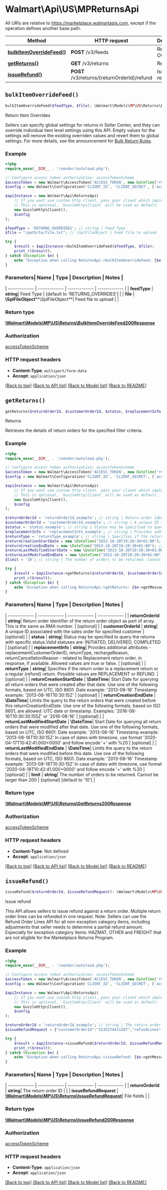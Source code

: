 # Walmart\Api\US\MPReturnsApi  
All URIs are relative to https://marketplace.walmartapis.com, except if the operation defines another base path.

| Method | HTTP request | Description |
| ------------- | ------------- | ------------- |
| [**bulkItemOverrideFeed()**](ReturnsApi.md#bulkItemOverrideFeed) | **POST** /v3/feeds | Return Item Overrides |
| [**getReturns()**](ReturnsApi.md#getReturns) | **GET** /v3/returns | Returns |
| [**issueRefund()**](ReturnsApi.md#issueRefund) | **POST** /v3/returns/{returnOrderId}/refund | Issue refund |


## `bulkItemOverrideFeed()`

```php
bulkItemOverrideFeed($feedType, $file): \Walmart\Models\MP\US\Returns\BulkItemOverrideFeed200Response
```
Return Item Overrides

Sellers can specify global settings for returns in Seller Center, and they can override individual item level settings using this API.  Empty values for the settings will remove the existing overriden values and revert them to global settings.  For more details, see the announcement for [Bulk Return Rules](https://sellerhelp.walmart.com/s/guide?article=000008197).

### Example

```php
<?php
require_once(__DIR__ . '/vendor/autoload.php');

// Configure access token authorization: accessTokenScheme
$accessToken = new Walmart\AccessToken('ACCESS_TOKEN', new DateTime('+900 seconds'));
$config = new Walmart\Configuration('CLIENT_ID', 'CLIENT_SECRET', ['accessToken' => $accessToken]);

$apiInstance = new Walmart\Api\ReturnsApi(  
    // If you want use custom http client, pass your client which implements `GuzzleHttp\ClientInterface`.
    // This is optional, `GuzzleHttp\Client` will be used as default.
    new GuzzleHttp\Client(),
    $config
);

$feedType = 'RETURNS_OVERRIDES'; // string | Feed Type
$file = "/path/to/file.txt"; // \SplFileObject | Feed file to upload

try {
    $result = $apiInstance->bulkItemOverrideFeed($feedType, $file);
    print_r($result);
} catch (Exception $e) {
    echo "Exception when calling ReturnsApi->bulkItemOverrideFeed: {$e->getMessage()}\n";
}
```

### Parameters| Name | Type | Description  | Notes |
| ------------- | ------------- | ------------- | ------------- |
| **feedType** | **string**| Feed Type | [default to 'RETURNS_OVERRIDES'] |
| **file** | **\SplFileObject****\SplFileObject**| Feed file to upload | |


### Return type

[**\Walmart\Models\MP\US\Returns\BulkItemOverrideFeed200Response**](../Model/BulkItemOverrideFeed200Response.md)

### Authorization

[accessTokenScheme](../../README.md#accessTokenScheme)

### HTTP request headers

- **Content-Type**: `multipart/form-data`
- **Accept**: `application/json`

[[Back to top]](#) [[Back to API list]](../../README.md#endpoints)
[[Back to Model list]](../../README.md#models)
[[Back to README]](../../README.md)

## `getReturns()`

```php
getReturns($returnOrderId, $customerOrderId, $status, $replacementInfo, $returnType, $returnCreationStartDate, $returnCreationEndDate, $returnLastModifiedStartDate, $returnLastModifiedEndDate, $limit): \Walmart\Models\MP\US\Returns\GetReturns200Response
```
Returns

Retrieves the details of return orders for the specified filter criteria.

### Example

```php
<?php
require_once(__DIR__ . '/vendor/autoload.php');

// Configure access token authorization: accessTokenScheme
$accessToken = new Walmart\AccessToken('ACCESS_TOKEN', new DateTime('+900 seconds'));
$config = new Walmart\Configuration('CLIENT_ID', 'CLIENT_SECRET', ['accessToken' => $accessToken]);

$apiInstance = new Walmart\Api\ReturnsApi(  
    // If you want use custom http client, pass your client which implements `GuzzleHttp\ClientInterface`.
    // This is optional, `GuzzleHttp\Client` will be used as default.
    new GuzzleHttp\Client(),
    $config
);

$returnOrderId = 'returnOrderId_example'; // string | Return order identifier of the return order object as part of array. This is the same as RMA number.
$customerOrderId = 'customerOrderId_example'; // string | A unique ID associated with the sales order for specified customer
$status = 'status_example'; // string | Status may be specified to query the returns with specific status.Valid statuses are: INITIATED, DELIVERED, COMPLETED
$replacementInfo = 'replacementInfo_example'; // string | Provides additional attributes - replacementCustomerOrderID, returnType, rechargeReason, returnCancellationReason - related to Replacement return order, in response, if available. Allowed values are true or false.
$returnType = 'returnType_example'; // string | Specifies if the return order is a replacement return or a regular (refund) return. Possible values are REPLACEMENT or REFUND.
$returnCreationStartDate = new \DateTime("2013-10-20T19:20:30+01:00"); // \DateTime | Start Date for querying all return orders that were created after that date. Use one of the following formats, based on UTC, ISO 8601. Date example: '2013-08-16' Timestamp example: '2013-08-16T10:30:15Z'
$returnCreationEndDate = new \DateTime("2013-10-20T19:20:30+01:00"); // \DateTime | Limits the query to the return orders that were created before this returnCreationEndDate. Use one of the following formats, based on ISO 8601, are allowed: UTC date or timestamp. Examples: '2016-08-16T10:30:30.155Z' or '2016-08-16'
$returnLastModifiedStartDate = new \DateTime("2013-10-20T19:20:30+01:00"); // \DateTime | Start Date for querying all return orders that were modified after that date. Use one of the following formats, based on UTC, ISO 8601. Date example: '2013-08-16' Timestamp example: '2013-08-16T10:30:15Z'.In case of dates with timezone, use format '2020-04-17T10:42:41.000+0000' and follow encode '+' with %20
$returnLastModifiedEndDate = new \DateTime("2013-10-20T19:20:30+01:00"); // \DateTime | Limits the query to the return orders that were modified before this date. Use one of the following formats, based on UTC, ISO 8601. Date example: '2013-08-16' Timestamp example: '2013-08-18T10:30:15Z'.In case of dates with timezone, use format '2020-04-18T10:42:41.000+0000' and follow encode '+' with %20
$limit = '10'; // string | The number of orders to be returned. Cannot be larger than 200

try {
    $result = $apiInstance->getReturns($returnOrderId, $customerOrderId, $status, $replacementInfo, $returnType, $returnCreationStartDate, $returnCreationEndDate, $returnLastModifiedStartDate, $returnLastModifiedEndDate, $limit);
    print_r($result);
} catch (Exception $e) {
    echo "Exception when calling ReturnsApi->getReturns: {$e->getMessage()}\n";
}
```

### Parameters| Name | Type | Description  | Notes |
| ------------- | ------------- | ------------- | ------------- |
| **returnOrderId** | **string**| Return order identifier of the return order object as part of array. This is the same as RMA number. | [optional] |
| **customerOrderId** | **string**| A unique ID associated with the sales order for specified customer | [optional] |
| **status** | **string**| Status may be specified to query the returns with specific status.Valid statuses are: INITIATED, DELIVERED, COMPLETED | [optional] |
| **replacementInfo** | **string**| Provides additional attributes - replacementCustomerOrderID, returnType, rechargeReason, returnCancellationReason - related to Replacement return order, in response, if available. Allowed values are true or false. | [optional] |
| **returnType** | **string**| Specifies if the return order is a replacement return or a regular (refund) return. Possible values are REPLACEMENT or REFUND. | [optional] |
| **returnCreationStartDate** | **\DateTime**| Start Date for querying all return orders that were created after that date. Use one of the following formats, based on UTC, ISO 8601. Date example: '2013-08-16' Timestamp example: '2013-08-16T10:30:15Z' | [optional] |
| **returnCreationEndDate** | **\DateTime**| Limits the query to the return orders that were created before this returnCreationEndDate. Use one of the following formats, based on ISO 8601, are allowed: UTC date or timestamp. Examples: '2016-08-16T10:30:30.155Z' or '2016-08-16' | [optional] |
| **returnLastModifiedStartDate** | **\DateTime**| Start Date for querying all return orders that were modified after that date. Use one of the following formats, based on UTC, ISO 8601. Date example: '2013-08-16' Timestamp example: '2013-08-16T10:30:15Z'.In case of dates with timezone, use format '2020-04-17T10:42:41.000+0000' and follow encode '+' with %20 | [optional] |
| **returnLastModifiedEndDate** | **\DateTime**| Limits the query to the return orders that were modified before this date. Use one of the following formats, based on UTC, ISO 8601. Date example: '2013-08-16' Timestamp example: '2013-08-18T10:30:15Z'.In case of dates with timezone, use format '2020-04-18T10:42:41.000+0000' and follow encode '+' with %20 | [optional] |
| **limit** | **string**| The number of orders to be returned. Cannot be larger than 200 | [optional] [default to '10'] |


### Return type

[**\Walmart\Models\MP\US\Returns\GetReturns200Response**](../Model/GetReturns200Response.md)

### Authorization

[accessTokenScheme](../../README.md#accessTokenScheme)

### HTTP request headers

- **Content-Type**: Not defined
- **Accept**: `application/json`

[[Back to top]](#) [[Back to API list]](../../README.md#endpoints)
[[Back to Model list]](../../README.md#models)
[[Back to README]](../../README.md)

## `issueRefund()`

```php
issueRefund($returnOrderId, $issueRefundRequest): \Walmart\Models\MP\US\Returns\IssueRefund200Response
```
Issue refund

This API allows sellers to issue refund against a return order. Multiple return order lines can be refunded in one request.  Note: Sellers can use the Refund Order Lines API for all non-exception category items, including adjustments that seller needs to determine a partial refund amount. Especially for exception category items: HAZMAT, OTHER and FREIGHT that are not eligible for the Marketplace Returns Program.

### Example

```php
<?php
require_once(__DIR__ . '/vendor/autoload.php');

// Configure access token authorization: accessTokenScheme
$accessToken = new Walmart\AccessToken('ACCESS_TOKEN', new DateTime('+900 seconds'));
$config = new Walmart\Configuration('CLIENT_ID', 'CLIENT_SECRET', ['accessToken' => $accessToken]);

$apiInstance = new Walmart\Api\ReturnsApi(  
    // If you want use custom http client, pass your client which implements `GuzzleHttp\ClientInterface`.
    // This is optional, `GuzzleHttp\Client` will be used as default.
    new GuzzleHttp\Client(),
    $config
);

$returnOrderId = 'returnOrderId_example'; // string | The return order ID
$issueRefundRequest = {"customerOrderId":"1535274411287","refundLines":[{"returnOrderLineNumber":1}]}; // \Walmart\Models\MP\US\Returns\IssueRefundRequest | File fields

try {
    $result = $apiInstance->issueRefund($returnOrderId, $issueRefundRequest);
    print_r($result);
} catch (Exception $e) {
    echo "Exception when calling ReturnsApi->issueRefund: {$e->getMessage()}\n";
}
```

### Parameters| Name | Type | Description  | Notes |
| ------------- | ------------- | ------------- | ------------- |
| **returnOrderId** | **string**| The return order ID | |
| **issueRefundRequest** | [**\Walmart\Models\MP\US\Returns\IssueRefundRequest**](../Model/IssueRefundRequest.md)| File fields | |


### Return type

[**\Walmart\Models\MP\US\Returns\IssueRefund200Response**](../Model/IssueRefund200Response.md)

### Authorization

[accessTokenScheme](../../README.md#accessTokenScheme)

### HTTP request headers

- **Content-Type**: `application/json`
- **Accept**: `application/json`

[[Back to top]](#) [[Back to API list]](../../README.md#endpoints)
[[Back to Model list]](../../README.md#models)
[[Back to README]](../../README.md)

